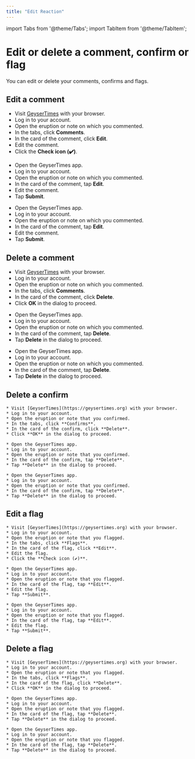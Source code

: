 ```yaml
---
title: "Edit Reaction"
---
```


import Tabs from '@theme/Tabs';
import TabItem from '@theme/TabItem';

# Edit or delete a comment, confirm or flag

You can edit or delete your comments, confirms and flags. 

## Edit a comment

<Tabs groupId="os">
<TabItem value="web" label="Website">

* Visit [GeyserTimes](https://geysertimes.org) with your browser.
* Log in to your account.
* Open the eruption or note on which you commented. 
* In the tabs, click **Comments**.
* In the card of the comment, click **Edit**. 
* Edit the comment.
* Click the **Check icon (✔️)**.

</TabItem>
<TabItem value="android" label="Android">

* Open the GeyserTimes app.
* Log in to your account.
* Open the eruption or note on which you commented. 
* In the card of the comment, tap **Edit**. 
* Edit the comment.
* Tap **Submit**.

</TabItem>
<TabItem value="iOS" label="iOS">

* Open the GeyserTimes app.
* Log in to your account.
* Open the eruption or note on which you commented. 
* In the card of the comment, tap **Edit**. 
* Edit the comment.
* Tap **Submit**.

</TabItem>
</Tabs>

## Delete a comment

<Tabs groupId="os">
<TabItem value="web" label="Website">

* Visit [GeyserTimes](https://geysertimes.org) with your browser.
* Log in to your account.
* Open the eruption or note on which you commented. 
* In the tabs, click **Comments**.
* In the card of the comment, click **Delete**. 
* Click **OK** in the dialog to proceed.

</TabItem>
<TabItem value="android" label="Android">

* Open the GeyserTimes app.
* Log in to your account.
* Open the eruption or note on which you commented. 
* In the card of the comment, tap **Delete**. 
* Tap **Delete** in the dialog to proceed.

</TabItem>
<TabItem value="iOS" label="iOS">

* Open the GeyserTimes app.
* Log in to your account.
* Open the eruption or note on which you commented. 
* In the card of the comment, tap **Delete**. 
* Tap **Delete** in the dialog to proceed.

</TabItem>
</Tabs>

## Delete a confirm

<Tabs groupId="os">
  <TabItem value="web" label="Website">

    * Visit [GeyserTimes](https://geysertimes.org) with your browser.
    * Log in to your account.
    * Open the eruption or note that you confirmed. 
    * In the tabs, click **Confirms**.
    * In the card of the confirm, click **Delete**. 
    * Click **OK** in the dialog to proceed.

  </TabItem>
  <TabItem value="android" label="Android">

    * Open the GeyserTimes app.
    * Log in to your account.
    * Open the eruption or note that you confirmed. 
    * In the card of the confirm, tap **Delete**. 
    * Tap **Delete** in the dialog to proceed.

  </TabItem>
  <TabItem value="iOS" label="iOS">

    * Open the GeyserTimes app.
    * Log in to your account.
    * Open the eruption or note that you confirmed. 
    * In the card of the confirm, tap **Delete**. 
    * Tap **Delete** in the dialog to proceed.

  </TabItem>
</Tabs>

## Edit a flag

<Tabs groupId="os">
  <TabItem value="web" label="Website">

    * Visit [GeyserTimes](https://geysertimes.org) with your browser.
    * Log in to your account.
    * Open the eruption or note that you flagged. 
    * In the tabs, click **Flags**.
    * In the card of the flag, click **Edit**. 
    * Edit the flag.
    * Click the **Check icon (✔️)**.

  </TabItem>
  <TabItem value="android" label="Android">

    * Open the GeyserTimes app.
    * Log in to your account.
    * Open the eruption or note that you flagged. 
    * In the card of the flag, tap **Edit**. 
    * Edit the flag.
    * Tap **Submit**.

  </TabItem>
  <TabItem value="iOS" label="iOS">

    * Open the GeyserTimes app.
    * Log in to your account.
    * Open the eruption or note that you flagged. 
    * In the card of the flag, tap **Edit**. 
    * Edit the flag.
    * Tap **Submit**.

  </TabItem>
</Tabs>

## Delete a flag

<Tabs groupId="os">
  <TabItem value="web" label="Website">

    * Visit [GeyserTimes](https://geysertimes.org) with your browser.
    * Log in to your account.
    * Open the eruption or note that you flagged. 
    * In the tabs, click **Flags**.
    * In the card of the flag, click **Delete**. 
    * Click **OK** in the dialog to proceed.

  </TabItem>
  <TabItem value="android" label="Android">

    * Open the GeyserTimes app.
    * Log in to your account.
    * Open the eruption or note that you flagged. 
    * In the card of the flag, tap **Delete**. 
    * Tap **Delete** in the dialog to proceed.

  </TabItem>
  <TabItem value="iOS" label="iOS">

    * Open the GeyserTimes app.
    * Log in to your account.
    * Open the eruption or note that you flagged. 
    * In the card of the flag, tap **Delete**. 
    * Tap **Delete** in the dialog to proceed.

  </TabItem>
</Tabs>
